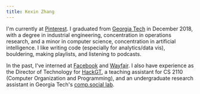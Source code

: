 ```yaml
---
title: Kexin Zhang
---
```


I'm currently at [Pinterest](www.pinterest.com). I graduated from [Georgia Tech](http://www.gatech.edu/) in December 2018, with a degree in industrial engineering, concentration in operations research, and a minor in computer science, concentration in artificial intelligence. I like writing code (especially for analytics/data vis), bouldering, making playlists, and listening to podcasts.

In the past, I've interned at [Facebook](https://www.facebook.com/) and [Wayfair](https://www.wayfair.com/). I also have experience as the Director of Technology for [HackGT](https://hack.gt), a teaching assistant for CS 2110 (Computer Organization and Programming), and an undergraduate research assistant in Georgia Tech's [comp.social lab](http://comp.social.gatech.edu/).